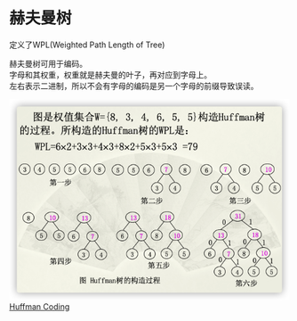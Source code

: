 # 赫夫曼树

定义了WPL(Weighted Path Length of Tree)

赫夫曼树可用于编码。  
字母和其权重，权重就是赫夫曼的叶子，再对应到字母上。  
左右表示二进制，所以不会有字母的编码是另一个字母的前缀导致误读。

![生成赫夫曼树](/img/1-Notes/3-树/构建赫夫曼树.png)  
[Huffman Coding](https://zhuanlan.zhihu.com/p/75048255)
